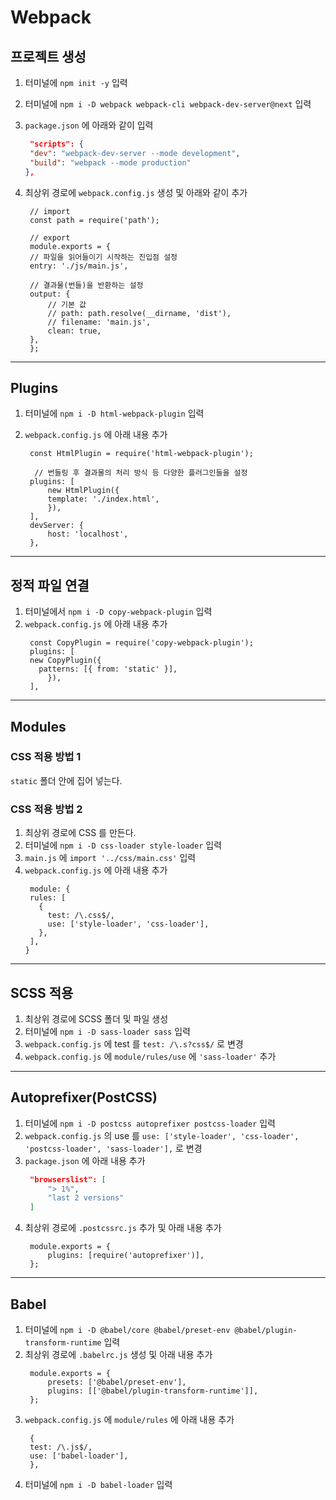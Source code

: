 # Webpack

## 프로젝트 생성

1. 터미널에 `npm init -y` 입력
2. 터미널에 `npm i -D webpack webpack-cli webpack-dev-server@next` 입력
3. `package.json` 에 아래와 같이 입력
   ```JSON
    "scripts": {
    "dev": "webpack-dev-server --mode development",
    "build": "webpack --mode production"
   },
   ```
4. 최상위 경로에 `webpack.config.js` 생성 및 아래와 같이 추가

   ```JS
    // import
    const path = require('path');

    // export
    module.exports = {
    // 파일을 읽어들이기 시작하는 진입점 설정
    entry: './js/main.js',

    // 결과물(번들)을 반환하는 설정
    output: {
        // 기본 값
        // path: path.resolve(__dirname, 'dist'),
        // filename: 'main.js',
        clean: true,
    },
    };
   ```

---

## Plugins

1. 터미널에 `npm i -D html-webpack-plugin` 입력
2. `webpack.config.js` 에 아래 내용 추가

   ```JS
    const HtmlPlugin = require('html-webpack-plugin');

     // 번들링 후 결과물의 처리 방식 등 다양한 플러그인들을 설정
    plugins: [
        new HtmlPlugin({
        template: './index.html',
        }),
    ],
    devServer: {
        host: 'localhost',
    },
   ```

---

## 정적 파일 연결

1. 터미널에서 `npm i -D copy-webpack-plugin` 입력
2. `webpack.config.js` 에 아래 내용 추가
   ```JS
    const CopyPlugin = require('copy-webpack-plugin');
    plugins: [
    new CopyPlugin({
      patterns: [{ from: 'static' }],
        }),
    ],
   ```

---

## Modules

### CSS 적용 방법 1

`static` 폴더 안에 집어 넣는다.

### CSS 적용 방법 2

1. 최상위 경로에 CSS 를 만든다.
2. 터미널에 `npm i -D css-loader style-loader` 입력
3. `main.js` 에 `import '../css/main.css'` 입력
4. `webpack.config.js` 에 아래 내용 추가
   ```JS
    module: {
    rules: [
      {
        test: /\.css$/,
        use: ['style-loader', 'css-loader'],
      },
    ],
   }
   ```

---

## SCSS 적용

1. 최상위 경로에 SCSS 폴더 및 파일 생성
2. 터미널에 `npm i -D sass-loader sass` 입력
3. `webpack.config.js` 에 test 를 `test: /\.s?css$/` 로 변경
4. `webpack.config.js` 에 `module/rules/use` 에 `'sass-loader'` 추가

---

## Autoprefixer(PostCSS)

1. 터미널에 `npm i -D postcss autoprefixer postcss-loader` 입력
2. `webpack.config.js` 의 use 를 `use: ['style-loader', 'css-loader', 'postcss-loader', 'sass-loader'],` 로 변경
3. `package.json` 에 아래 내용 추가
   ```JSON
    "browserslist": [
        "> 1%",
        "last 2 versions"
    ]
   ```
4. 최상위 경로에 `.postcssrc.js` 추가 및 아래 내용 추가
   ```JS
    module.exports = {
        plugins: [require('autoprefixer')],
    };
   ```

---

## Babel

1. 터미널에 `npm i -D @babel/core @babel/preset-env @babel/plugin-transform-runtime` 입력
2. 최상위 경로에 `.babelrc.js` 생성 및 아래 내용 추가
   ```JS
    module.exports = {
        presets: ['@babel/preset-env'],
        plugins: [['@babel/plugin-transform-runtime']],
    };
   ```
3. `webpack.config.js` 에 `module/rules` 에 아래 내용 추가
   ```JS
    {
    test: /\.js$/,
    use: ['babel-loader'],
    },
   ```
4. 터미널에 `npm i -D babel-loader` 입력
